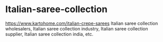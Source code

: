 # Italian-saree-collection
https://www.kartohome.com/italian-crepe-sarees Italian saree collection wholesalers, Italian saree collection industry, Italian saree collection supplier, Italian saree collection india, etc.
